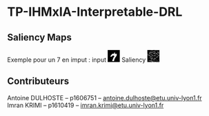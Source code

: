 # TP-IHMxIA-Interpretable-DRL

## Saliency Maps
Exemple pour un 7 en imput :
input
![input](https://github.com/antoineDulhoste/TP-IHMxIA-Interpretable-DRL/blob/main/IHMxIA/images/input_0.jpg)
Saliency 
![Saliency](https://github.com/antoineDulhoste/TP-IHMxIA-Interpretable-DRL/blob/main/IHMxIA/images/saliency_0.jpg)

##  Contributeurs
Antoine DULHOSTE – p1606751 – antoine.dulhoste@etu.univ-lyon1.fr  
Imran KRIMI – p1610419 – imran.krimi@etu.univ-lyon1.fr  
